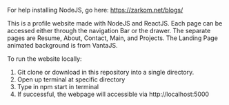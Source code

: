 For help installing NodeJS, go here: https://zarkom.net/blogs/

This is a profile website made with NodeJS and ReactJS. Each page can be accessed either through the navigation Bar
or the drawer. The separate pages are Resume, About, Contact, Main, and Projects. The Landing Page animated background is from
VantaJS. 

To run the website locally:
1. Git clone or download in this repository into a single directory.
2. Open up terminal at specific directory
3. Type in npm start in terminal
4. If successful, the webpage will accessible via http://localhost:5000


